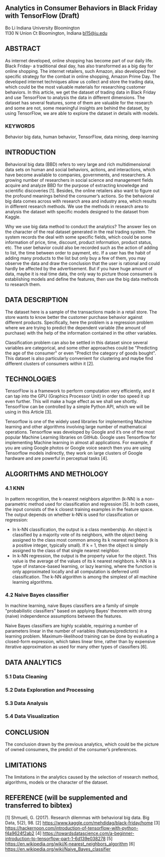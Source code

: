 ## Analytics in Consumer Behaviors in Black Friday with TensorFlow (Draft)

Bo Li
Indiana University Bloomington  
1130 N Union Ct
Bloomington, Indiana
bl15@iu.edu

## ABSTRACT

As internet developed, online shopping has become part of our daily life. Black Friday- a traditional deal day, has also transformed as a big day for online shopping. The internet retailers, such Amazon, also developed their specific strategy for the combat in online shopping, Amazon Prime Day. The developed internet techniques allow us collect and store the trading data, which could be the most valuable materials for researching customer behaviors. In this article, we get the dataset of trading data in Black Friday and use TensorFlow to analysis the data in different dimensions. The dataset has several features, some of them are valuable for the research and some are not, some meaningful insights are behind the dataset, by using TensorFlow, we are able to explore the dataset in details with models.

### KEYWORDS

Behavior big data, human behavior, TensorFlow, data mining, deep learning
 
## INTRODUCTION

Behavioral big data (BBD) refers to very large and rich multidimensional data sets on human and social behaviors, actions, and interactions, which have become available to companies, governments, and researchers. A growing number of researchers in social science and management fields acquire and analyze BBD for the purpose of extracting knowledge and scientific discoveries [1]. Besides, the online retailers also want to figure out the profound meanings behind the consumer’s actions. So the behavioral big data comes across with research area and industry area, which results in different research methods. We use the methods in research area to analysis the dataset with specific models designed to the dataset from Kaggle.

Why we use big data method to conduct the analytics? The answer lies on the character of the real dataset generated in the real trading system. The system records the deal with some specific fields, which could be some information of price, time, discount, product information, product status, etc. The user behavior could also be recorded such as the action of adding to list, the time between order to payment, etc. If a user has the habit of adding many products to the list but only buy a few of them, you may observe the data and draw the conclusion that the user is rational and could hardly be affected by the advertisement. But if you have huge amount of data, maybe it is real time data, the only way to picture those consumers is establishing models and define the features, then use the big data methods to research them. 




## DATA DESCRIPTION 

The dataset here is a sample of the transactions made in a retail store. The store wants to know better the customer purchase behavior against different products. Specifically, here the problem is a regression problem where we are trying to predict the dependent variable (the amount of purchase) with the help of the information contained in the other variables.

Classification problem can also be settled in this dataset since several variables are categorical, and some other approaches could be "Predicting the age of the consumer" or even "Predict the category of goods bought". This dataset is also particularly convenient for clustering and maybe find different clusters of consumers within it [2].

## TECHNOLOGIES

TensorFlow is a framework to perform computation very efficiently, and it can tap into the GPU (Graphics Processor Unit) in order too speed it up even further. This will make a huge effect as we shall see shortly. TensorFlow can be controlled by a simple Python API, which we will be using in this Article [3].

Tensorflow is one of the widely used libraries for implementing Machine learning and other algorithms involving large number of mathematical operations. Tensorflow was developed by Google and it’s one of the most popular Machine Learning libraries on GitHub. Google uses Tensorflow for implementing Machine learning in almost all applications. For example, if you are using Google photos or Google voice search then you are using Tensorflow models indirectly, they work on large clusters of Google hardware and are powerful in perceptual tasks [4].

## ALGORITHMS AND METHOLOGY

### 4.1 KNN
In pattern recognition, the k-nearest neighbors algorithm (k-NN) is a non-parametric method used for classification and regression [5]. In both cases, the input consists of the k closest training examples in the feature space. The output depends on whether k-NN is used for classification or regression:
*	In k-NN classification, the output is a class membership. An object is classified by a majority vote of its neighbors, with the object being assigned to the class most common among its k nearest neighbors (k is a positive integer, typically small). If k = 1, then the object is simply assigned to the class of that single nearest neighbor.
* In k-NN regression, the output is the property value for the object. This value is the average of the values of its k nearest neighbors.
k-NN is a type of instance-based learning, or lazy learning, where the function is only approximated locally and all computation is deferred until classification. The k-NN algorithm is among the simplest of all machine learning algorithms.

### 4.2 Naive Bayes classifier

In machine learning, naive Bayes classifiers are a family of simple "probabilistic classifiers" based on applying Bayes' theorem with strong (naive) independence assumptions between the features.

Naive Bayes classifiers are highly scalable, requiring a number of parameters linear in the number of variables (features/predictors) in a learning problem. Maximum-likelihood training can be done by evaluating a closed-form expression, which takes linear time, rather than by expensive iterative approximation as used for many other types of classifiers [6].

## DATA ANALYTICS

### 5.1 Data Cleaning

### 5.2 Data Exploration and Processing

### 5.3 Data Analysis

### 5.4 Data Visualization 


## CONCLUSION

The conclusion drawn by the previous analytics, which could be the picture of owned consumers, the predict of the consumer’s preferences.

## LIMITATIONS

The limitations in the analytics caused by the selection of research method, algorithms, models or the character of the dataset.



## REFERENCE (will be supplemented and transferred to bibtex)

[1] Shmueli, G. (2017). Research dilemmas with behavioral big data. Big Data, 5(2), 98.
[2] https://www.kaggle.com/mehdidag/black-friday/home
[3] https://hackernoon.com/introduction-of-tensorflow-with-python-f4a9624f2ab2
[4] https://towardsdatascience.com/a-beginner-introduction-to-tensorflow-part-1-6d139e038278
[5] https://en.wikipedia.org/wiki/K-nearest_neighbors_algorithm
[6] https://en.wikipedia.org/wiki/Naive_Bayes_classifier
